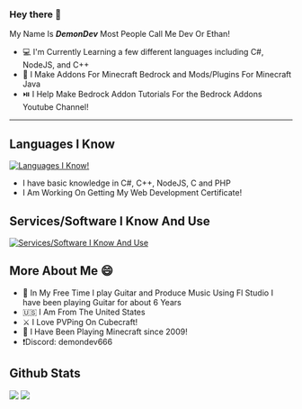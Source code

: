 ### Hey there 👋

My Name Is ***DemonDev*** Most People Call Me Dev Or Ethan!

- 💻 I'm Currently Learning a few different languages including C#, NodeJS, and C++
- 🌳 I Make Addons For Minecraft Bedrock and Mods/Plugins For Minecraft Java
- ⏯️ I Help Make Bedrock Addon Tutorials For the Bedrock Addons Youtube Channel!

---------------------------------------------------------------------------------------
## Languages I Know

[![Languages I Know!](https://skillicons.dev/icons?i=js,html,css,java,php,nodejs,cpp,c,cs)](https://skillicons.dev)

- I have basic knowledge in C#, C++, NodeJS, C and PHP
- I Am Working On Getting My Web Development Certificate!


## Services/Software I Know And Use

[![Services/Software I Know And Use](https://skillicons.dev/icons?i=mysql,discord,vscode,blender,idea)](https://skillicons.dev)


## More About Me 😄

- 🎸 In My Free Time I play Guitar and Produce Music Using Fl Studio I have been playing Guitar for about 6 Years
- 🇺🇸 I Am From The United States
- ⚔️ I Love PVPing On Cubecraft!
- 🌲 I Have Been Playing Minecraft since 2009!
- ❗Discord: demondev666

## Github Stats
![](https://raw.githubusercontent.com/DemonDev0666/GithubStatistics/master/generated/overview.svg#gh-dark-mode-only)
![](https://raw.githubusercontent.com/DemonDev0666/GithubStatistics/master/generated/languages.svg#gh-dark-mode-only)